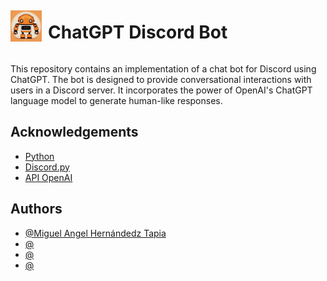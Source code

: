 <div style="display: flex; align-items: center;">
  <img src="Project/fotos/bot.png" width="50" height="50" alt="Logo" style="margin-right: 10px;">
  <h1> ChatGPT Discord Bot </h1>
</div>


This repository contains an implementation of a chat bot for Discord using ChatGPT. The bot is designed to provide conversational interactions with users in a Discord server. It incorporates the power of OpenAI's ChatGPT language model to generate human-like responses.


## Acknowledgements

 - [Python](https://www.python.org/)
 - [Discord.py](https://discordpy.readthedocs.io/en/stable/)
 - [API OpenAI](https://platform.openai.com/examples/default-qa)

## Authors 
- [@Miguel Angel Hernándedz Tapia](https://github.com/MiguelAngel-ht)
- [@]()
- [@]()
- [@]()

